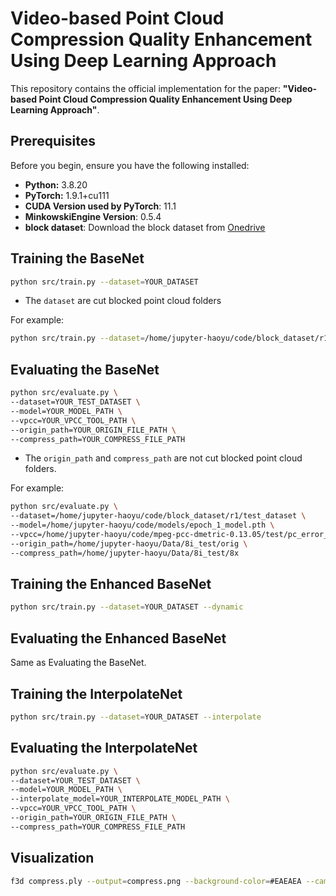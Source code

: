 # Video-based Point Cloud Compression Quality Enhancement Using Deep Learning Approach


This repository contains the official implementation for the paper: **"Video-based Point Cloud Compression Quality Enhancement Using Deep Learning Approach"**.

## Prerequisites

Before you begin, ensure you have the following installed:

* **Python:** 3.8.20
* **PyTorch:** 1.9.1+cu111
* **CUDA Version used by PyTorch**: 11.1
* **MinkowskiEngine Version**: 0.5.4
* **block dataset**: Download the block dataset from [Onedrive](https://mailouhkedu-my.sharepoint.com/:u:/g/personal/s1360912_live_hkmu_edu_hk/EfXAKuDoG2hAhw8JnkeixmABKRMl6RylxNIl8oIVggwrjQ?e=zn7eaa)



## Training the BaseNet

```bash
python src/train.py --dataset=YOUR_DATASET
```
- The `dataset` are cut blocked point cloud folders

For example: 

```bash
python src/train.py --dataset=/home/jupyter-haoyu/code/block_dataset/r1/train_dataset
```

## Evaluating the BaseNet

```bash
python src/evaluate.py \
--dataset=YOUR_TEST_DATASET \
--model=YOUR_MODEL_PATH \
--vpcc=YOUR_VPCC_TOOL_PATH \
--origin_path=YOUR_ORIGIN_FILE_PATH \
--compress_path=YOUR_COMPRESS_FILE_PATH
```
- The `origin_path` and `compress_path` are not cut blocked point cloud folders.

For example:

```bash
python src/evaluate.py \
--dataset=/home/jupyter-haoyu/code/block_dataset/r1/test_dataset \
--model=/home/jupyter-haoyu/code/models/epoch_1_model.pth \
--vpcc=/home/jupyter-haoyu/code/mpeg-pcc-dmetric-0.13.05/test/pc_error_d \
--origin_path=/home/jupyter-haoyu/Data/8i_test/orig \
--compress_path=/home/jupyter-haoyu/Data/8i_test/8x
```


## Training the Enhanced BaseNet


```bash
python src/train.py --dataset=YOUR_DATASET --dynamic
```

## Evaluating the Enhanced BaseNet

Same as Evaluating the BaseNet.


## Training the InterpolateNet
```bash
python src/train.py --dataset=YOUR_DATASET --interpolate
```


## Evaluating the InterpolateNet

```bash
python src/evaluate.py \
--dataset=YOUR_TEST_DATASET \
--model=YOUR_MODEL_PATH \
--interpolate_model=YOUR_INTERPOLATE_MODEL_PATH \
--vpcc=YOUR_VPCC_TOOL_PATH \
--origin_path=YOUR_ORIGIN_FILE_PATH \
--compress_path=YOUR_COMPRESS_FILE_PATH
```

## Visualization
```bash
f3d compress.ply --output=compress.png --background-color=#EAEAEA --camera-position=-294.714,886.272,564.6 --camera-focal-point=195.834,874.175,244.685 --camera-view-up=0.0172984,0.999787,-0.0112812 --camera-view-angle=33.1667
```

